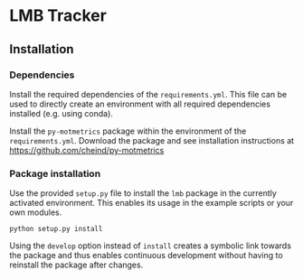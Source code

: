 # LMB Tracker

## Installation

### Dependencies

Install the required dependencies of the `requirements.yml`. This file can be used to directly create an environment with all required dependencies installed (e.g. using conda).

Install the `py-motmetrics` package within the environment of the `requirements.yml`. Download the package and see installation instructions at https://github.com/cheind/py-motmetrics

### Package installation

Use the provided `setup.py` file to install the `lmb` package in the currently activated environment. This enables its usage in the example scripts or your own modules.

````
python setup.py install
````

Using the `develop` option instead of `install` creates a symbolic link towards the package and thus enables continuous development without having to reinstall the package after changes.
